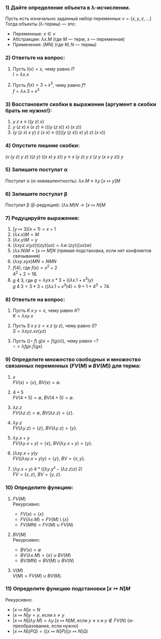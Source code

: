 ### 1) Дайте определение объекта в λ-исчислении.
Пусть есть изначально заданный набор переменных $v = \{x, y, z, \dots\}$ \
Тогда объекты (λ-термы) — это:
- Переменные: $x \in v$
- Абстракции: $\lambda x.M$ (где $M$ — терм, $x$ — переменная)
- Применения: $(M N)$ (где $M, N$ — термы)

### 2) Ответьте на вопрос:
1. Пусть $I(x) = x$, чему равно $I$?\
$I = \lambda x.x$

1. Пусть $f(x) = 3 + x^3$, чему равно $f$?\
$f = \lambda x.3 + x^3$

### 3) Восстановите скобки в выражении (аргумент в скобки брать не нужно!):
1. $y \; z \; x \equiv ((y \; z) \; x)$
2. $y \; (z \; x) \; x \; (x \; z) \equiv (((y \; (z \; x)) \; x) \; (x \; z))$
3. $(y \; (z \; x) \; x \; y) \; z \; (x \; x) \equiv (((((y \; (z \; x)) \; x) \; y) \; z) \; (x \; x))$

### 4) Опустите лишние скобки:
$(x \; (y \; z) \; y \; z) \; ((z \; y) \; ((x \; x) \; y \; z)) \; y \equiv x \; (y \; z) \; y \; z \; (z \; y \; (x \; x \; y \; z)) \; y$


### 5) Запишите постулат α
Постулат α (α-эквивалентность):  $\lambda x.M \equiv \lambda y.[x \mapsto y]M$

### 6) Запишите постулат β
Постулат β (β-редукция):  $(\lambda x.M)N \rightarrow [x \mapsto N]M$

### 7) Редуцируйте выражения:
1. $[y \mapsto 3](x + 1) = x + 1$
2. $(\lambda x.x)M = M$
3. $(\lambda x.y)M = y$
4. $(\lambda xyz.x(yz))(zy)(ux) = \lambda w.(zy)((ux)w)$
5. $(\lambda x.N)M = [x \mapsto M]N$ (прямая подстановка, если нет конфликтов связывания)
6. $(\lambda xy.xyx)MN = N M N$
7. $f(4)$, где $f(x) = x^2 + 2$ \
$4^2 + 2 = 18$.
8. $g \; 4 \; 3$, где $g = \lambda yx.x * 3 + ((\lambda x.1 + x^3)y)$\
$g \; 4 \; 3 = 3 * 3 + ((\lambda x.1 + x^3)4) = 9 + 1 + 4^3 = 74$.
### 8) Ответьте на вопрос:
1. Пусть $K \; x \; y = x$, чему равно $K$?\
$K = \lambda xy.x$

2. Пусть $S \; x \; y \; z = x \; z \; (y \; z)$, чему равно $S$?\
$S = \lambda xyz.xz(yz)$

3. Пусть $((\circ \; f) \; g)x = f(g(x))$, чему равно $\circ$?\
$\circ = \lambda fgx.f(gx)$

### 9) Определите множество свободных и множество связанных переменных ($FV(M)$ и $BV(M)$) для терма:
1. $x$\
$FV(x) = \{x\}$, $BV(x) = \emptyset$.

2. $4 + 5$\
$FV(4 + 5) = \emptyset$, $BV(4 + 5) = \emptyset$.

3. $\lambda z.z$\
$FV(\lambda z.z) = \emptyset$, $BV(\lambda z.z) = \{z\}$.

4. $\lambda y.z$\
$FV(\lambda y.z) = \{z\}$, $BV(\lambda y.z) = \{y\}$.

5. $\lambda y.x + y$\
$FV(\lambda y.x + y) = \{x\}$, $BV(\lambda y.x + y) = \{y\}$.

6. $(\lambda xy.x + y)y$\
$FV((\lambda xy.x + y)y) = \{y\}$, $BV = \{x, y\}$.

7. $(\lambda y.x + y) \; 4 * ((\lambda y.y^x - (\lambda z.z)z) \; 2)$\
$FV = \{x, z\}$, $BV = \{y, z\}$.

### 10) Определите функцию:
1. $FV(M)$\
Рекурсивно:  
   - $FV(x) = \{x\}$  
   - $FV(\lambda x.M) = FV(M) \setminus \{x\}$  
   - $FV(MN) = FV(M) \cup FV(N)$

2. $BV(M)$\
Рекурсивно:  
   - $BV(x) = \emptyset$  
   - $BV(\lambda x.M) = \{x\} \cup BV(M)$  
   - $BV(MN) = BV(M) \cup BV(N)$

3. $V(M)$\
$V(M) = FV(M) \cup BV(M)$.

### 11) Определите функцию подстановки $[x \mapsto N]M$
Рекурсивно:  
- $[x \mapsto N]x = N$  
- $[x \mapsto N]y = y$, если $x \neq y$  
- $[x \mapsto N](\lambda y.M) = \lambda y.[x \mapsto N]M$, если $y \neq x$ и $y \notin FV(N)$ (α-преобразование, если нужно)  
- $[x \mapsto N](PQ) = ([x \mapsto N]P)([x \mapsto N]Q)$